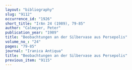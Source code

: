 ```yaml
---
layout: "bibliography"
slug: "9112"
occurrence_id: "1926"
short_title: "IrAn 24 (1989), 79-85"
author: "Calmeyer, Peter"
publication_year: "1989"
title: "Beobachtungen an der Silbervase aus Persepolis"
volume_no_: "24"
pages: "79-85"
journal: "Iranica Antiqua"
title: "Beobachtungen an der Silbervase aus Persepolis"
previous_item: "9115"
---
```

